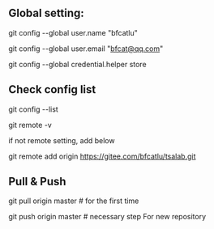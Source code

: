 ## Global setting:
git config --global user.name "bfcatlu"

git config --global user.email "bfcat@qq.com"

git config --global credential.helper store

## Check config list
git config --list

git remote -v

if not remote setting, add below

git remote add origin https://gitee.com/bfcatlu/tsalab.git 

## Pull & Push

git pull origin master  # for the first time

git push origin master  # necessary step For new repository
